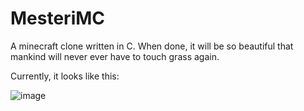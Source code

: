 # MesteriMC
A minecraft clone written in C. When done, it will be so beautiful that mankind will never ever have to touch grass again.

Currently, it looks like this:

![image](https://github.com/szobek69420/MesteriMC/assets/137615071/4d735a7e-049c-4ff1-b2c0-dcc3d245809a)

